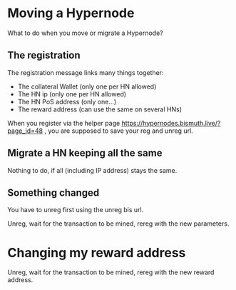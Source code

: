 # Moving a Hypernode

What to do when you move or migrate a Hypernode?

## The registration

The registration message links many things together:  
- The collateral Wallet (only one per HN allowed)
- The HN ip (only one per HN allowed)
- The HN PoS address (only one...)
- The reward address (can use the same on several HNs)

When you register via the helper page https://hypernodes.bismuth.live/?page_id=48 , you are supposed to save your reg and unreg url.

## Migrate a HN keeping all the same

Nothing to do, if all (including IP address) stays the same.

## Something changed

You have to unreg first using the unreg bis url.  

Unreg, wait for the transaction to be mined, rereg with the new parameters.


# Changing my reward address

Unreg, wait for the transaction to be mined, rereg with the new reward address.
